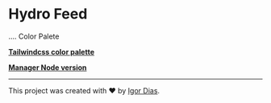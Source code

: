 # Hydro Feed

....
Color Palete

[**Tailwindcss color palette**](https://tailwindcss.com/docs/customizing-colors#default-color-palette)

[**Manager Node version**](https://github.com/tj/n)

---

This project was created with ❤️ by [Igor Dias](https://igordiasth.dev).
